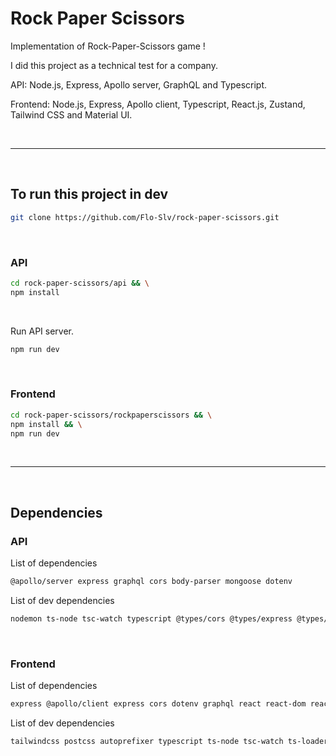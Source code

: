 # Rock Paper Scissors

Implementation of Rock-Paper-Scissors game !

I did this project as a technical test for a company.

API: Node.js, Express, Apollo server, GraphQL and Typescript.

Frontend: Node.js, Express, Apollo client, Typescript, React.js, Zustand, Tailwind CSS and Material UI.

<br />

---


<br />

## To run this project in dev
```sh
git clone https://github.com/Flo-Slv/rock-paper-scissors.git 
```

<br />

### API
```sh
cd rock-paper-scissors/api && \
npm install
```

<br />

Run API server.
```sh
npm run dev
```

<br />

### Frontend
```sh
cd rock-paper-scissors/rockpaperscissors && \
npm install && \
npm run dev
```

<br />

---

<br />

## Dependencies
### API
List of dependencies
```sh
@apollo/server express graphql cors body-parser mongoose dotenv
```

List of dev dependencies
```sh
nodemon ts-node tsc-watch typescript @types/cors @types/express @types/node
```

<br />

### Frontend
List of dependencies
```sh
express @apollo/client express cors dotenv graphql react react-dom react-hook-form @hookform/resolvers validator yup @mui/material @emotion/react @emotion/styled clsx zustand
```

List of dev dependencies
```sh
tailwindcss postcss autoprefixer typescript ts-node tsc-watch ts-loader @types/cors @types/express @types/node @types/react @types/react-dom @types/validator webpack webpack-cli css-loader postcss-loader style-loader postcss-preset-env nodemon  @babel/core @babel/preset-env @babel/preset-react @babel/preset-typescript jest jest-environment-jsdom babel-jest cross-fetch @testing-library/dom @testing-library/jest-dom @testing-library/react
```
